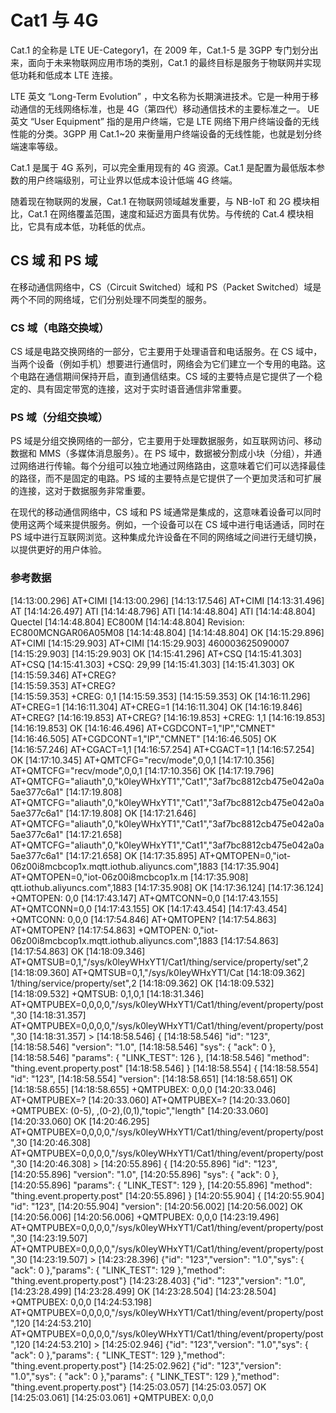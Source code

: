 # Cat1 与 4G

Cat.1 的全称是 LTE UE-Category1，在 2009 年，Cat.1-5 是 3GPP 专门划分出来，面向于未来物联网应用市场的类别，Cat.1 的最终目标是服务于物联网并实现低功耗和低成本 LTE 连接。

LTE 英文 “Long-Term Evolution” ，中文名称为长期演进技术。它是一种用于移动通信的无线网络标准，也是 4G（第四代）移动通信技术的主要标准之一。
UE 英文 “User Equipment” 指的是用户终端，它是 LTE 网络下用户终端设备的无线性能的分类。3GPP 用 Cat.1~20 来衡量用户终端设备的无线性能，也就是划分终端速率等级。

Cat.1 是属于 4G 系列，可以完全重用现有的 4G 资源。Cat.1 是配置为最低版本参数的用户终端级别，可让业界以低成本设计低端 4G 终端。

随着现在物联网的发展，Cat.1 在物联网领域越发重要，与 NB-IoT 和 2G 模块相比，Cat.1 在网络覆盖范围，速度和延迟方面具有优势。与传统的 Cat.4 模块相比，它具有成本低，功耗低的优点。

## CS 域 和 PS 域

在移动通信网络中，CS（Circuit Switched）域和 PS（Packet Switched）域是两个不同的网络域，它们分别处理不同类型的服务。

### CS 域（电路交换域）

CS 域是电路交换网络的一部分，它主要用于处理语音和电话服务。在 CS 域中，当两个设备（例如手机）想要进行通信时，网络会为它们建立一个专用的电路。这个电路在通信期间保持开启，直到通信结束。CS 域的主要特点是它提供了一个稳定的、具有固定带宽的连接，这对于实时语音通信非常重要。

### PS 域（分组交换域）

PS 域是分组交换网络的一部分，它主要用于处理数据服务，如互联网访问、移动数据和 MMS（多媒体消息服务）。在 PS 域中，数据被分割成小块（分组），并通过网络进行传输。每个分组可以独立地通过网络路由，这意味着它们可以选择最佳的路径，而不是固定的电路。PS 域的主要特点是它提供了一个更加灵活和可扩展的连接，这对于数据服务非常重要。

在现代的移动通信网络中，CS 域和 PS 域通常是集成的，这意味着设备可以同时使用这两个域来提供服务。例如，一个设备可以在 CS 域中进行电话通话，同时在 PS 域中进行互联网浏览。这种集成允许设备在不同的网络域之间进行无缝切换，以提供更好的用户体验。

### 参考数据

[14:13:00.296] AT+CIMI
[14:13:00.296]
[14:13:17.546] AT+CIMI
[14:13:31.496] AT
[14:14:26.497] ATI
[14:14:48.796] ATI
[14:14:48.804] ATI
[14:14:48.804] Quectel
[14:14:48.804] EC800M
[14:14:48.804] Revision: EC800MCNGAR06A05M08
[14:14:48.804]
[14:14:48.804] OK
[14:15:29.896] AT+CIMI
[14:15:29.903] AT+CIMI
[14:15:29.903] 460003625090007
[14:15:29.903]
[14:15:29.903] OK
[14:15:41.296] AT+CSQ
[14:15:41.303] AT+CSQ
[14:15:41.303] +CSQ: 29,99
[14:15:41.303]
[14:15:41.303] OK
[14:15:59.346] AT+CREG?  
[14:15:59.353] AT+CREG?  
[14:15:59.353] +CREG: 0,1
[14:15:59.353]
[14:15:59.353] OK
[14:16:11.296] AT+CREG=1
[14:16:11.304] AT+CREG=1
[14:16:11.304] OK
[14:16:19.846] AT+CREG?
[14:16:19.853] AT+CREG?
[14:16:19.853] +CREG: 1,1
[14:16:19.853]
[14:16:19.853] OK
[14:16:46.496] AT+CGDCONT=1,"IP","CMNET"
[14:16:46.505] AT+CGDCONT=1,"IP","CMNET"
[14:16:46.505] OK
[14:16:57.246] AT+CGACT=1,1
[14:16:57.254] AT+CGACT=1,1
[14:16:57.254] OK
[14:17:10.345] AT+QMTCFG="recv/mode",0,0,1
[14:17:10.356] AT+QMTCFG="recv/mode",0,0,1
[14:17:10.356] OK
[14:17:19.796] AT+QMTCFG="aliauth",0,"k0leyWHxYT1","Cat1","3af7bc8812cb475e042a0a5ae377c6a1"
[14:17:19.808] AT+QMTCFG="aliauth",0,"k0leyWHxYT1","Cat1","3af7bc8812cb475e042a0a5ae377c6a1"
[14:17:19.808] OK
[14:17:21.646] AT+QMTCFG="aliauth",0,"k0leyWHxYT1","Cat1","3af7bc8812cb475e042a0a5ae377c6a1"
[14:17:21.658] AT+QMTCFG="aliauth",0,"k0leyWHxYT1","Cat1","3af7bc8812cb475e042a0a5ae377c6a1"
[14:17:21.658] OK
[14:17:35.895] AT+QMTOPEN=0,"iot-06z00i8mcbcop1x.mqtt.iothub.aliyuncs.com",1883
[14:17:35.904] AT+QMTOPEN=0,"iot-06z00i8mcbcop1x.m
[14:17:35.908] qtt.iothub.aliyuncs.com",1883
[14:17:35.908] OK
[14:17:36.124]
[14:17:36.124] +QMTOPEN: 0,0
[14:17:43.147] AT+QMTCONN=0,0
[14:17:43.155] AT+QMTCONN=0,0
[14:17:43.155] OK
[14:17:43.454]
[14:17:43.454] +QMTCONN: 0,0,0
[14:17:54.846] AT+QMTOPEN?
[14:17:54.863] AT+QMTOPEN?
[14:17:54.863] +QMTOPEN: 0,"iot-06z00i8mcbcop1x.mqtt.iothub.aliyuncs.com",1883
[14:17:54.863]
[14:17:54.863] OK
[14:18:09.346] AT+QMTSUB=0,1,"/sys/k0leyWHxYT1/Cat1/thing/service/property/set",2
[14:18:09.360] AT+QMTSUB=0,1,"/sys/k0leyWHxYT1/Cat
[14:18:09.362] 1/thing/service/property/set",2
[14:18:09.362] OK
[14:18:09.532]
[14:18:09.532] +QMTSUB: 0,1,0,1
[14:18:31.346] AT+QMTPUBEX=0,0,0,0,"/sys/k0leyWHxYT1/Cat1/thing/event/property/post",30
[14:18:31.357] AT+QMTPUBEX=0,0,0,0,"/sys/k0leyWHxYT1/Cat1/thing/event/property/post",30
[14:18:31.357] >
[14:18:58.546] {
[14:18:58.546]   "id": "123",
[14:18:58.546]   "version": "1.0",
[14:18:58.546]   "sys": { "ack": 0 },
[14:18:58.546]   "params": { "LINK_TEST": 126 },
[14:18:58.546]   "method": "thing.event.property.post"
[14:18:58.546] }
[14:18:58.554] {
[14:18:58.554]   "id": "123",
[14:18:58.554]   "version":
[14:18:58.651]
[14:18:58.651] OK
[14:18:58.655]
[14:18:58.655] +QMTPUBEX: 0,0,0
[14:20:33.046]  AT+QMTPUBEX=?
[14:20:33.060] AT+QMTPUBEX=?
[14:20:33.060] +QMTPUBEX: (0-5), <msgid>,(0-2),(0,1),"topic","length"
[14:20:33.060]
[14:20:33.060] OK
[14:20:46.295] AT+QMTPUBEX=0,0,0,0,"/sys/k0leyWHxYT1/Cat1/thing/event/property/post",30
[14:20:46.308] AT+QMTPUBEX=0,0,0,0,"/sys/k0leyWHxYT1/Cat1/thing/event/property/post",30
[14:20:46.308] >
[14:20:55.896] {
[14:20:55.896]   "id": "123",
[14:20:55.896]   "version": "1.0",
[14:20:55.896]   "sys": { "ack": 0 },
[14:20:55.896]   "params": { "LINK_TEST": 129 },
[14:20:55.896]   "method": "thing.event.property.post"
[14:20:55.896] }
[14:20:55.904] {
[14:20:55.904]   "id": "123",
[14:20:55.904]   "version":
[14:20:56.002]
[14:20:56.002] OK
[14:20:56.006]
[14:20:56.006] +QMTPUBEX: 0,0,0
[14:23:19.496] AT+QMTPUBEX=0,0,0,0,"/sys/k0leyWHxYT1/Cat1/thing/event/property/post",30
[14:23:19.507] AT+QMTPUBEX=0,0,0,0,"/sys/k0leyWHxYT1/Cat1/thing/event/property/post",30
[14:23:19.507] >
[14:23:28.396] {"id": "123","version": "1.0","sys": { "ack": 0 },"params": { "LINK_TEST": 129 },"method": "thing.event.property.post"}
[14:23:28.403] {"id": "123","version": "1.0",
[14:23:28.499]
[14:23:28.499] OK
[14:23:28.504]
[14:23:28.504] +QMTPUBEX: 0,0,0
[14:24:53.198] AT+QMTPUBEX=0,0,0,0,"/sys/k0leyWHxYT1/Cat1/thing/event/property/post",120
[14:24:53.210] AT+QMTPUBEX=0,0,0,0,"/sys/k0leyWHxYT1/Cat1/thing/event/property/post",120
[14:24:53.210] >
[14:25:02.946] {"id": "123","version": "1.0","sys": { "ack": 0 },"params": { "LINK_TEST": 129 },"method": "thing.event.property.post"}
[14:25:02.962] {"id": "123","version": "1.0","sys": { "ack": 0 },"params": { "LINK_TEST": 129 },"method": "thing.event.property.post"}
[14:25:03.057]
[14:25:03.057] OK
[14:25:03.061]
[14:25:03.061] +QMTPUBEX: 0,0,0
